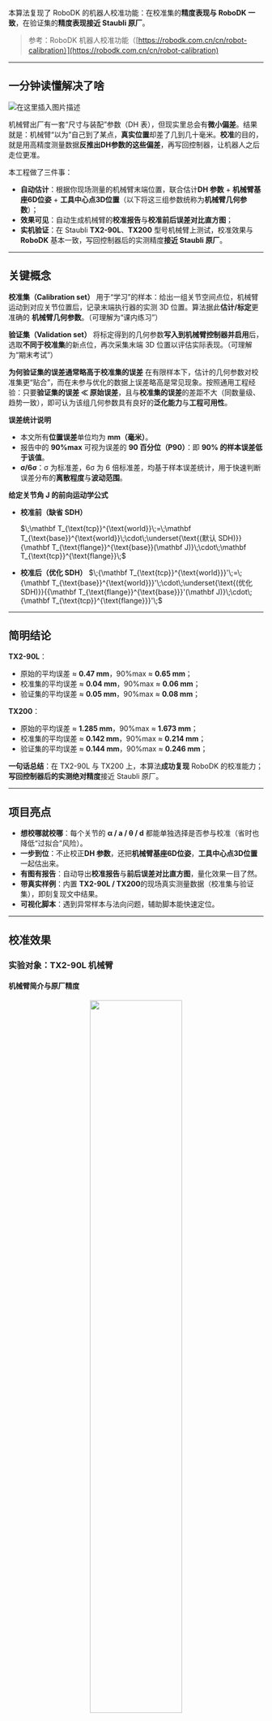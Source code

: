 本算法复现了 RoboDK 的机器人校准功能：在校准集的**精度表现与 RoboDK 一致**，在验证集的**精度表现接近 Staubli 原厂**。

> 参考：RoboDK 机器人校准功能（[https://robodk.com.cn/cn/robot-calibration）](https://robodk.com.cn/cn/robot-calibration)
---
## 一分钟读懂解决了啥
![在这里插入图片描述](https://i-blog.csdnimg.cn/direct/8dbf07c02c57488b91272a627a02f8d7.gif#pic_center)

机械臂出厂有一套“尺寸与装配”参数（DH 表），但现实里总会有**微小偏差**。结果就是：机械臂“以为”自己到了某点，**真实位置**却差了几到几十毫米。**校准**的目的，就是用高精度测量数据**反推出DH参数的这些偏差**，再写回控制器，让机器人之后走位更准。

本工程做了三件事：

* **自动估计**：根据你现场测量的机械臂末端位置，联合估计**DH 参数** + **机械臂基座6D位姿** + **工具中心点3D位置**（以下将这三组参数统称为**机械臂几何参数**）；
* **效果可见**：自动生成机械臂的**校准报告**与**校准前后误差对比直方图**；
* **实机验证**：在 Staubli **TX2-90L**、**TX200** 型号机械臂上测试，校准效果与 **RoboDK** 基本一致，写回控制器后的实测精度**接近 Staubli 原厂**。

---

## 关键概念

**校准集（Calibration set）**
用于“学习”的样本：给出一组关节空间点位，机械臂运动到对应关节位置后，记录末端执行器的实测 3D 位置。算法据此**估计/标定**更准确的 **机械臂几何参数**。（可理解为“课内练习”）

**验证集（Validation set）**
将标定得到的几何参数**写入到机械臂控制器并启用**后，选取**不同于校准集**的新点位，再次采集末端 3D 位置以评估实际表现。（可理解为“期末考试”）

**为何验证集的误差通常略高于校准集的误差**
在有限样本下，估计的几何参数对校准集更“贴合”，而在未参与优化的数据上误差略高是常见现象。按照通用工程经验：只要**验证集的误差 ≪ 原始误差**，且与**校准集的误差**的差距不大（同数量级、趋势一致），即可认为该组几何参数具有良好的**泛化能力**与**工程可用性**。

**误差统计说明**
* 本文所有**位置误差**单位均为 **mm（毫米）**。
* 报告中的 **90%max** 可视为误差的 **90 百分位（P90）**：即 **90% 的样本误差低于该值**。
* **σ/6σ**：σ 为标准差，6σ 为 6 倍标准差，均基于样本误差统计，用于快速判断误差分布的**离散程度**与**波动范围**。

**给定关节角 $\mathbf{J}$ 的前向运动学公式**
* **校准前（缺省 SDH）**

  $\;\mathbf T_{\text{tcp}}^{\text{world}}\;=\;\mathbf T_{\text{base}}^{\text{world}}\;\cdot\;\underset{\text{(默认 SDH)}}{\mathbf T_{\text{flange}}^{\text{base}}(\mathbf J)}\;\cdot\;\mathbf T_{\text{tcp}}^{\text{flange}}\;$

* **校准后（优化 SDH）**
  $\;{\mathbf T_{\text{tcp}}^{\text{world}}}'\;=\;{\mathbf T_{\text{base}}^{\text{world}}}'\;\cdot\;\underset{\text{(优化 SDH)}}{{\mathbf T_{\text{flange}}^{\text{base}}}'(\mathbf J)}\;\cdot\;{\mathbf T_{\text{tcp}}^{\text{flange}}}'\;$

---

## 简明结论

**TX2-90L**：

* 原始的平均误差 ≈ **0.47 mm**，90%max ≈ **0.65 mm**；
* 校准集的平均误差 ≈ **0.04 mm**，90%max ≈ **0.06 mm**；
* 验证集的平均误差 ≈ **0.05 mm**，90%max ≈ **0.08 mm**；

**TX200**：

* 原始的平均误差 ≈ **1.285 mm**，90%max ≈ **1.673 mm**；
* 校准集的平均误差 ≈ **0.142 mm**，90%max ≈ **0.214 mm**；
* 验证集的平均误差 ≈ **0.144 mm**，90%max ≈ **0.246 mm**；

**一句话总结**：在 TX2-90L 与 TX200 上，本算法**成功复现** RoboDK 的校准能力；**写回控制器后的实测绝对精度**接近 Staubli 原厂。

---

## 项目亮点

* **想校哪就校哪**：每个关节的 **α / a / θ / d** 都能单独选择是否参与校准（省时也降低“过拟合”风险）。
* **一步到位**：不止校正**DH 参数**，还把**机械臂基座6D位姿**，**工具中心点3D位置**一起估出来。
* **有图有报告**：自动导出**校准报告**与**前后误差对比直方图**，量化效果一目了然。
* **带真实样例**：内置 **TX2-90L / TX200**的现场真实测量数据（校准集与验证集），即刻复现文中结果。
* **可视化脚本**：遇到异常样本与法向问题，辅助脚本能快速定位。

---

## 校准效果

### 实验对象：TX2-90L 机械臂

#### 机械臂简介与原厂精度

<center>
<img src="https://i-blog.csdnimg.cn/direct/fbbfb34f8a9a4edca44213ab31c57b07.png#pic_center" width="60%" />
</center>

*数据来源：robodk.com/robot/Staubli/TX2-90L*

![在这里插入图片描述](https://i-blog.csdnimg.cn/direct/f63071367bed4c68bed4d186208fb1b5.png#pic_center)

*Staubli 原厂绝对定位精度：全工作空间 mean 0.07 mm、90%max 0.11 mm；在 508×508×508 mm 立方体子域内 mean 0.05 mm、90%max 0.08 mm。*
*数据来源：*[*代码的工作路径/doc/TX2-90L/AbsoluteCalibrationQualityReport\_TX2-90L.pdf*](doc/TX2-90L/AbsoluteCalibrationQualityReport_TX2-90L.pdf)

#### 校准对比与结论

**绝对定位精度图示（单位：mm）**

<p align="center">
  <figure style="display:inline-block; text-align:center; margin: 0 10px;">
    <img src="https://i-blog.csdnimg.cn/direct/e1cc356aa5f546ebbf587c3d3b7a0a40.png#pic_center" alt="图片1" width="90%">
    <figcaption>本算法（校准集）校准前、后精度对比直方图</figcaption>
  </figure>
  <figure style="display:inline-block; text-align:center; margin: 0 10px;">
    <img src="https://i-blog.csdnimg.cn/direct/f51f99b2fda64589950b29b52e336056.png#pic_center" alt="图片2" width="100%">
    <figcaption>RoboDK（校准集）校准前、后精度对比直方图</figcaption>
  </figure>
</p>

**绝对定位精度数据（单位：mm）**
相同颜色为对比项。

<table border="1" cellspacing="0" cellpadding="6" align="center">
  <thead>
    <tr>
      <th align="center">算法</th>
      <th align="center">数据集</th>
      <th align="center">校准状态</th>
      <th align="center">mean</th>
      <th align="center">max</th>
      <th align="center">90%max</th>
      <th align="center">σ</th>
      <th align="center">6σ</th>
      <th align="center">num of points</th>
    </tr>
  </thead>
  <tbody>
    <tr>
      <td rowspan="3" align="center">本算法</td>
      <td bgcolor="#FFF2CC" align="center">校准集</td>
      <td bgcolor="#FFF2CC" align="center">校准前（原始）</td>
      <td bgcolor="#FFF2CC" align="center">0.466283</td>
      <td bgcolor="#FFF2CC" align="center">0.874976</td>
      <td bgcolor="#FFF2CC" align="center">0.647841</td>
      <td bgcolor="#FFF2CC" align="center">0.152851</td>
      <td bgcolor="#FFF2CC" align="center">0.917108</td>
      <td bgcolor="#FFF2CC" align="center">60</td>
    </tr>
    <tr>
      <td bgcolor="#E2EFDA" align="center">校准集</td>
      <td bgcolor="#E2EFDA" align="center">校准后</td>
      <td bgcolor="#E2EFDA" align="center">0.039163</td>
      <td bgcolor="#E2EFDA" align="center">0.098429</td>
      <td bgcolor="#E2EFDA" align="center">0.062382</td>
      <td bgcolor="#E2EFDA" align="center">0.017692</td>
      <td bgcolor="#E2EFDA" align="center">0.106153</td>
      <td bgcolor="#E2EFDA" align="center">60</td>
    </tr>
    <tr>
      <td bgcolor="#FCE4D6" align="center">验证集</td>
      <td bgcolor="#FCE4D6" align="center">校准后</td>
      <td bgcolor="#FCE4D6" align="center">0.0509466</td>
      <td bgcolor="#FCE4D6" align="center">0.1020001</td>
      <td bgcolor="#FCE4D6" align="center">0.0838984</td>
      <td bgcolor="#FCE4D6" align="center">&mdash;</td>
      <td bgcolor="#FCE4D6" align="center">&mdash;</td>
      <td bgcolor="#FCE4D6" align="center">40</td>
    </tr>
    <tr>
      <td rowspan="3" align="center">RoboDK</td>
      <td bgcolor="#FFF2CC" align="center">校准集</td>
      <td bgcolor="#FFF2CC" align="center">校准前（原始）</td>
      <td bgcolor="#FFF2CC" align="center">0.466</td>
      <td bgcolor="#FFF2CC" align="center">0.875</td>
      <td bgcolor="#FFF2CC" align="center">&mdash;</td>
      <td bgcolor="#FFF2CC" align="center">0.154</td>
      <td bgcolor="#FFF2CC" align="center">0.929</td>
      <td bgcolor="#FFF2CC" align="center">60</td>
    </tr>
    <tr>
      <td bgcolor="#E2EFDA" align="center">校准集</td>
      <td bgcolor="#E2EFDA" align="center">校准后</td>
      <td bgcolor="#E2EFDA" align="center">0.039</td>
      <td bgcolor="#E2EFDA" align="center">0.098</td>
      <td bgcolor="#E2EFDA" align="center">&mdash;</td>
      <td bgcolor="#E2EFDA" align="center">0.018</td>
      <td bgcolor="#E2EFDA" align="center">0.093</td>
      <td bgcolor="#E2EFDA" align="center">60</td>
    </tr>
    <tr>
      <td bgcolor="#FCE4D6" align="center">验证集</td>
      <td bgcolor="#FCE4D6" align="center">校准后</td>
      <td bgcolor="#FCE4D6" align="center">0.051</td>
      <td bgcolor="#FCE4D6" align="center">0.102</td>
      <td bgcolor="#FCE4D6" align="center">0.084</td>
      <td bgcolor="#FCE4D6" align="center">&mdash;</td>
      <td bgcolor="#FCE4D6" align="center">&mdash;</td>
      <td bgcolor="#FCE4D6" align="center">40</td>
    </tr>
  </tbody>
</table>

> 原始数据与报表见 `代码的工作路径/RobotCalib/doc/TX2-90L/` 与 `代码的工作路径/RobotCalib/results/TX2-90L/`。

**要点：**

* 本算法与 RoboDK 在同一**校准集**上的结果一致量级。
* **验证集的**精度位于 Staubli 原厂报告立方体子域水平附近。
* 验证集位姿分布与校准集不同，误差略有上浮，符合预期。

---

### 实验对象：TX200 机械臂

#### 机械臂简介与原厂精度

<center>
<img src="https://i-blog.csdnimg.cn/direct/51a58bb8e4ce4777a9fb149fbf8e1c60.png#pic_center" width="60%" />
</center>

*数据来源：robodk.com/robot/Staubli/TX200*

![在这里插入图片描述](https://i-blog.csdnimg.cn/direct/553040aa8ffb464daf98df0447d71e19.png#pic_center)

*Staubli 原厂绝对定位精度：全工作空间 mean 0.17 mm、90%max 0.26 mm；在 847×847×847 mm 立方体子域内 mean 0.13 mm、90%max 0.18 mm。*
*数据来源：*[*代码的工作路径/doc/TX200/AbsoluteCalibrationQualityReport\_TX200.pdf*](doc/TX200/AbsoluteCalibrationQualityReport_TX200.pdf)

#### 校准对比与结论

**绝对定位精度图示（单位：mm）**

<p align="center">
  <figure style="display:inline-block; text-align:center; margin: 0 10px;">
    <img src="https://i-blog.csdnimg.cn/direct/e44e69854400422d925581134149a34a.png#pic_center" alt="图片1" width="90%">
    <figcaption>本算法（校准集）校准前、后精度对比直方图</figcaption>
  </figure>
  <figure style="display:inline-block; text-align:center; margin: 0 10px;">
    <img src="https://i-blog.csdnimg.cn/direct/7a93b172183747f7a393c65c6003d876.png#pic_center" alt="图片2" width="100%">
    <figcaption>RoboDK（校准集）校准前、后精度对比直方图</figcaption>
  </figure>
</p>

**绝对定位精度数据（单位：mm）**
相同颜色为对比项。

<table border="1" cellspacing="0" cellpadding="6" align="center">
  <thead>
    <tr>
      <th align="center">算法</th>
      <th align="center">数据集</th>
      <th align="center">校准状态</th>
      <th align="center">mean</th>
      <th align="center">max</th>
      <th align="center">90%max</th>
      <th align="center">σ</th>
      <th align="center">6σ</th>
      <th align="center">num of points</th>
    </tr>
  </thead>
  <tbody>
    <tr>
      <td rowspan="3" align="center">本算法</td>
      <td bgcolor="#FFF2CC" align="center">校准集</td>
      <td bgcolor="#FFF2CC" align="center">校准前（原始）</td>
      <td bgcolor="#FFF2CC" align="center">1.285361</td>
      <td bgcolor="#FFF2CC" align="center">2.141703</td>
      <td bgcolor="#FFF2CC" align="center">1.673369</td>
      <td bgcolor="#FFF2CC" align="center">0.306290</td>
      <td bgcolor="#FFF2CC" align="center">1.837739</td>
      <td bgcolor="#FFF2CC" align="center">107</td>
    </tr>
    <tr>
      <td bgcolor="#E2EFDA" align="center">校准集</td>
      <td bgcolor="#E2EFDA" align="center">校准后</td>
      <td bgcolor="#E2EFDA" align="center">0.142412</td>
      <td bgcolor="#E2EFDA" align="center">0.487590</td>
      <td bgcolor="#E2EFDA" align="center">0.213881</td>
      <td bgcolor="#E2EFDA" align="center">0.071394</td>
      <td bgcolor="#E2EFDA" align="center">0.428367</td>
      <td bgcolor="#E2EFDA" align="center">107</td>
    </tr>
    <tr>
      <td bgcolor="#FCE4D6" align="center">验证集</td>
      <td bgcolor="#FCE4D6" align="center">校准后</td>
      <td bgcolor="#FCE4D6" align="center">0.143818</td>
      <td bgcolor="#FCE4D6" align="center">0.501294</td>
      <td bgcolor="#FCE4D6" align="center">0.246057</td>
      <td bgcolor="#FCE4D6" align="center">&mdash;</td>
      <td bgcolor="#FCE4D6" align="center">&mdash;</td>
      <td bgcolor="#FCE4D6" align="center">44</td>
    </tr>
    <tr>
      <td rowspan="3" align="center">RoboDK</td>
      <td bgcolor="#FFF2CC" align="center">校准集</td>
      <td bgcolor="#FFF2CC" align="center">校准前（原始）</td>
      <td bgcolor="#FFF2CC" align="center">1.269</td>
      <td bgcolor="#FFF2CC" align="center">2.128</td>
      <td bgcolor="#FFF2CC" align="center">&mdash;</td>
      <td bgcolor="#FFF2CC" align="center">0.309</td>
      <td bgcolor="#FFF2CC" align="center">2.196</td>
      <td bgcolor="#FFF2CC" align="center">107</td>
    </tr>
    <tr>
      <td bgcolor="#E2EFDA" align="center">校准集</td>
      <td bgcolor="#E2EFDA" align="center">校准后</td>
      <td bgcolor="#E2EFDA" align="center">0.142</td>
      <td bgcolor="#E2EFDA" align="center">0.488</td>
      <td bgcolor="#E2EFDA" align="center">&mdash;</td>
      <td bgcolor="#E2EFDA" align="center">0.072</td>
      <td bgcolor="#E2EFDA" align="center">0.358</td>
      <td bgcolor="#E2EFDA" align="center">107</td>
    </tr>
    <tr>
      <td bgcolor="#FCE4D6" align="center">验证集</td>
      <td bgcolor="#FCE4D6" align="center">校准后</td>
      <td bgcolor="#FCE4D6" align="center">0.144</td>
      <td bgcolor="#FCE4D6" align="center">0.501</td>
      <td bgcolor="#FCE4D6" align="center">0.246</td>
      <td bgcolor="#FCE4D6" align="center">&mdash;</td>
      <td bgcolor="#FCE4D6" align="center">&mdash;</td>
      <td bgcolor="#FCE4D6" align="center">44</td>
    </tr>
  </tbody>
</table>

> 原始数据与报表见 `代码的工作路径/RobotCalib/doc/TX200/` 与 `代码的工作路径/RobotCalib/results/TX200/`。

**要点：**

* 本算法与 RoboDK 在同一校准集上的结果一致量级。
* **验证集的**精度位于原厂全域与立方体子域之间；由于校准/验证子域范围较原厂报告的立方体子域更大，误差略有放大属预期。
* 验证集位姿分布更复杂，精度略低于校准集理论值。

---

**总体结论**
在 TX2-90L 与 TX200 两个样例上，本算法成功复现了 RoboDK 的校准能力；写入控制器后的实测绝对精度接近 Staubli 原厂校准水平。

---

## 环境依赖

* C++17 编译器（GCC 9+/Clang 10+/MSVC 2019+）
* CMake 3.16+
* [Eigen 3](https://eigen.tuxfamily.org/)
* [Ceres Solver](http://ceres-solver.org/)（含 `EigenQuaternionParameterization`）
* [yaml-cpp](https://github.com/jbeder/yaml-cpp)
* Python 3（可视化脚本：`numpy`、`matplotlib`）

**Ubuntu 示例：**

```bash
sudo apt update
sudo apt install -y build-essential cmake libeigen3-dev libyaml-cpp-dev libceres-dev \
                    python3 python3-pip
pip3 install -U numpy matplotlib
```

**macOS (Homebrew)：**

```bash
brew install cmake eigen ceres-solver yaml-cpp
pip3 install -U numpy matplotlib
```

---

## 编译

终端进入工程目录

```bash
mkdir build && cd build
cmake .. && make -j8
```

可执行文件输出：`build/RobotCalibration`

---

## 快速开始（内置样例）

项目提供两套样例数据 `TX2-90L / TX200`，样例数据是我在现场使用高精度设备采集的，并提供两套校准模型选项 `simple / complete`,推荐使用complete校准模型，本文所有的校准数据均使用complete模型获得：

```bash
# 运行样例：TX2-90L + complete
./build/RobotCalibration TX2-90L complete

# 运行样例：TX200 + complete
./build/RobotCalibration TX200 complete
```

**命令行参数：**

```
Usage: RobotCalibration <robot_name: TX2-90L|TX200> <calib_mode: simple|complete>
```

程序会自动读取：

* DH：`config/DH/<robot_name>-default.yml`
* 选项：`config/option/CalibConfig<Simple|Complete>.yml`
* 测量：`config/measured/<robot_name>/机器人校准-Calibration.csv（及 Base/Tool 初始化所需 CSV）`

输出默认写入：`results/<robot_name>/`

---

## 输出与可视化

运行结束后，`results/<robot_name>/` 下包含：

* `OptimalReport_<robot_name>.txt`：

  * Base/Tool 外参（平移 + 四元数）
  * 原始与优化后的 DH 表
  * 逐样本三维位置误差及统计
* `accuracy_stats_hist_<robot_name>.png`：校准前后的精度对比直方图

示例，OptimalReport\_TX2-90L.txt如下：

```powershell
========================== Calibration Report ==========================

[1]base2world Transformation( [X,Y,Z]mm|Quaternion[q1-q4] ):
  331.331991,  349.413195,  429.000644,  -0.000022,  0.002251,  0.001411,  0.999996

[2]tool2flange Transformation( [X,Y,Z]mm|Quaternion[q1-q4] ):
  24.990101,  0.213438,  14.899634,  0.000000,  0.000000,  0.000000,  1.000000

[3] Original SDH Parameters:
Joint   Alpha(deg)      a(mm)           theta(deg)      d(mm)           
------------------------------------------------------------------------
1       -90.000000      50.000000       0.000000        0.000000        
2       0.000000        500.000000      -90.000000      0.000000        
3       90.000000       0.000000        90.000000       50.000000       
4       -90.000000      0.000000        0.000000        550.000000      
5       90.000000       0.000000        0.000000        0.000000        
6       0.000000        0.000000        0.000000        100.000000      

[4] Optimized SDH Parameters:
Joint   Alpha(deg)      a(mm)           theta(deg)      d(mm)           
------------------------------------------------------------------------
1       -89.976980      50.072944       0.000000        0.000000        
2       0.021435        499.915919      -90.052042      0.000000        
3       90.007793       -0.258274       90.043030       50.250723       
4       -90.017136      0.022018        0.113726        549.979965      
5       90.009449       -0.008709       -0.073612       -0.016915       
6       0.000000        0.000000        0.000000        100.000000      
------------------------------------------------------------------------

[5] Measurement Errors (per group):
  测量1：误差 = 0.026507 mm / 0.664059 mm（校准/未校准）
  测量2：误差 = 0.022484 mm / 0.473525 mm（校准/未校准）
  测量3：误差 = 0.048078 mm / 0.593382 mm（校准/未校准）
  测量4：误差 = 0.017212 mm / 0.286039 mm（校准/未校准）
  测量5：误差 = 0.027732 mm / 0.647841 mm（校准/未校准）
  测量6：误差 = 0.032805 mm / 0.217326 mm（校准/未校准）
  测量7：误差 = 0.035003 mm / 0.285724 mm（校准/未校准）
  测量8：误差 = 0.047712 mm / 0.182410 mm（校准/未校准）
  测量9：误差 = 0.079666 mm / 0.328047 mm（校准/未校准）
  测量10：误差 = 0.063394 mm / 0.456054 mm（校准/未校准）
  测量11：误差 = 0.034709 mm / 0.391084 mm（校准/未校准）
  测量12：误差 = 0.022172 mm / 0.455564 mm（校准/未校准）
  测量13：误差 = 0.036401 mm / 0.372025 mm（校准/未校准）
  测量14：误差 = 0.030719 mm / 0.494504 mm（校准/未校准）
  测量15：误差 = 0.054269 mm / 0.580226 mm（校准/未校准）
  测量16：误差 = 0.034244 mm / 0.375517 mm（校准/未校准）
  测量17：误差 = 0.008812 mm / 0.634352 mm（校准/未校准）
  测量18：误差 = 0.035747 mm / 0.420587 mm（校准/未校准）
  测量19：误差 = 0.048377 mm / 0.445601 mm（校准/未校准）
  测量20：误差 = 0.062382 mm / 0.520417 mm（校准/未校准）
  测量21：误差 = 0.043945 mm / 0.516382 mm（校准/未校准）
  测量22：误差 = 0.028854 mm / 0.294653 mm（校准/未校准）
  测量23：误差 = 0.040496 mm / 0.220989 mm（校准/未校准）
  测量24：误差 = 0.012670 mm / 0.412269 mm（校准/未校准）
  测量25：误差 = 0.098429 mm / 0.802622 mm（校准/未校准）
  测量26：误差 = 0.034564 mm / 0.312927 mm（校准/未校准）
  测量27：误差 = 0.057626 mm / 0.691680 mm（校准/未校准）
  测量28：误差 = 0.017561 mm / 0.374001 mm（校准/未校准）
  测量29：误差 = 0.037320 mm / 0.463712 mm（校准/未校准）
  测量30：误差 = 0.050038 mm / 0.525567 mm（校准/未校准）
  测量31：误差 = 0.038108 mm / 0.874976 mm（校准/未校准）
  测量32：误差 = 0.046431 mm / 0.425734 mm（校准/未校准）
  测量33：误差 = 0.027192 mm / 0.575715 mm（校准/未校准）
  测量34：误差 = 0.016891 mm / 0.355442 mm（校准/未校准）
  测量35：误差 = 0.048557 mm / 0.327223 mm（校准/未校准）
  测量36：误差 = 0.056675 mm / 0.637538 mm（校准/未校准）
  测量37：误差 = 0.069998 mm / 0.400602 mm（校准/未校准）
  测量38：误差 = 0.086267 mm / 0.289902 mm（校准/未校准）
  测量39：误差 = 0.021268 mm / 0.472069 mm（校准/未校准）
  测量40：误差 = 0.035523 mm / 0.566289 mm（校准/未校准）
  测量41：误差 = 0.035594 mm / 0.565018 mm（校准/未校准）
  测量42：误差 = 0.036709 mm / 0.637583 mm（校准/未校准）
  测量43：误差 = 0.026452 mm / 0.207000 mm（校准/未校准）
  测量44：误差 = 0.024210 mm / 0.485523 mm（校准/未校准）
  测量45：误差 = 0.051299 mm / 0.372913 mm（校准/未校准）
  测量46：误差 = 0.053558 mm / 0.368482 mm（校准/未校准）
  测量47：误差 = 0.036068 mm / 0.304884 mm（校准/未校准）
  测量48：误差 = 0.022227 mm / 0.426705 mm（校准/未校准）
  测量49：误差 = 0.045959 mm / 0.338290 mm（校准/未校准）
  测量50：误差 = 0.064172 mm / 0.386015 mm（校准/未校准）
  测量51：误差 = 0.026428 mm / 0.523266 mm（校准/未校准）
  测量52：误差 = 0.017636 mm / 0.647093 mm（校准/未校准）
  测量53：误差 = 0.022520 mm / 0.511791 mm（校准/未校准）
  测量54：误差 = 0.032559 mm / 0.265368 mm（校准/未校准）
  测量55：误差 = 0.031090 mm / 0.471388 mm（校准/未校准）
  测量56：误差 = 0.031606 mm / 0.795395 mm（校准/未校准）
  测量57：误差 = 0.036189 mm / 0.473452 mm（校准/未校准）
  测量58：误差 = 0.035285 mm / 0.610204 mm（校准/未校准）
  测量59：误差 = 0.055424 mm / 0.681401 mm（校准/未校准）
  测量60：误差 = 0.027973 mm / 0.540605 mm（校准/未校准）

[6]校准结果统计（位置误差，单位：mm）
            mean       max        90%max     σ         6σ        number_of_points
------------------------------------------------------------------------------
校准前      0.466283   0.874976   0.647841   0.152851   0.917108         60
校准后      0.039163   0.098429   0.062382   0.017692   0.106153         60
```

示例，accuracy\_stats\_hist\_TX2-90L.png如下：
![在这里插入图片描述](https://i-blog.csdnimg.cn/direct/9ff0e1193a734e71a114ad51415e6bd9.png#pic_center)

手动生成直方图（可自定义输入报告路径）：

```bash
python3 code/scripts/visualize_optimal_report.py results/TX200/OptimalReport_TX200.txt
```

演示平面法向与法向可视化（示例脚本）：

```bash
python3 code/scripts/visualize_normal_plane.py
```

---

## Docker（可选）

如需在容器内复现实验：

```bash
# 构建
docker build -t robotcalib -f docker/Dockerfile .

# 运行（挂载当前工程，启用多核）
docker run --rm -it robotcalib \
    bash -lc "mkdir build && cd build && cmake .. && make -j8 && ./build/RobotCalibration TX2-90L complete"
```

> 如需导出图片到宿主机，确保将 `results/` 目录挂载到宿主机路径。

---
## 技术服务
机械臂绝对精度/外参校准实战落地：**提供线下的校准服务与线上的全量资料包**（原理说明＋完整代码＋实测数据＋软件操作＋一线经验）。**线上可持续答疑。**
## 可选的机械臂校准资料包
[【机械臂校准资料包链接1】](https://m.tb.cn/h.hCHwl4u?tk=ybMU4MoA75u)
[【机械臂校准资料包链接2】](https://item.taobao.com/item.htm?abbucket=18&id=972519248870&mi_id=00002MijcrKoBT6i-HDsiRWk_0TPFjAzle5pY0ibfARqSfo&ns=1&priceTId=2147882217566465254637112e26e1&skuId=5922849177699&spm=a21n57.1.hoverItem.2&utparam=%7B%22aplus_abtest%22:%222be7285acc65a78b794343adf7718098%22%7D&xxc=taobaoSearch)


***线上的全量资料包***（原理说明＋完整代码＋实测数据＋软件操作＋一线经验）包括以下所有内容：
```powershell
$ tree
.
├── 代码
│   └── RobotCalib
│       ├── CMakeLists.txt
│       ├── README.md
│       ├── code
│       │   ├── include
│       │   │   ├── core
│       │   │   │   ├── BaseCalib.hpp
│       │   │   │   ├── NormalCrossCompute.h
│       │   │   │   ├── RobotCalib.h
│       │   │   │   └── ToolCalib.hpp
│       │   │   └── tools
│       │   │       ├── DataReader.h
│       │   │       ├── DataStas.h
│       │   │       ├── Forward.h
│       │   │       └── MatrixCompute.h
│       │   ├── scripts
│       │   │   ├── visualize_normal_plane.py
│       │   │   └── visualize_optimal_report.py
│       │   └── source
│       │       ├── core
│       │       │   ├── NormalCrossCompute.cpp
│       │       │   └── RobotCalib.cpp
│       │       ├── main.cpp
│       │       └── tools
│       │           ├── DataReader.cpp
│       │           ├── DataStas.cpp
│       │           └── MatrixCompute.cpp
│       ├── config
│       │   ├── DH
│       │   │   ├── TX2-90L-default.yml
│       │   │   └── TX200-default.yml
│       │   ├── measured
│       │   │   ├── TX2-90L
│       │   │   │   ├── TX2-90L_绝对精度验证结果（测试集）.xlsx
│       │   │   │   ├── 机器人校准-BaseSetup.csv
│       │   │   │   ├── 机器人校准-Calibration.csv
│       │   │   │   └── 机器人校准-ToolSetup.csv
│       │   │   └── TX200
│       │   │       ├── TX200_绝对精度验证结果（测试集）.xlsx
│       │   │       ├── 机器人校准-BaseSetup.csv
│       │   │       ├── 机器人校准-Calibration.csv
│       │   │       └── 机器人校准-ToolSetup.csv
│       │   └── option
│       │       ├── CalibConfigComplete.yml
│       │       └── CalibConfigSimple.yml
│       ├── doc
│       │   ├── TX2-90L
│       │   │   ├── AbsoluteCalibrationQualityReport_TX2-90L.pdf
│       │   │   ├── RoboDK校准报告-TX2-90L.pdf
│       │   │   ├── RoboD校准位置精度截图-TX2-90L.png
│       │   │   ├── TX2-90L简介.png
│       │   │   └── 原厂校准位置精度截图-TX2-90L.png
│       │   ├── TX200
│       │   │   ├── AbsoluteCalibrationQualityReport_TX200.pdf
│       │   │   ├── RoboDK校准报告-TX200.pdf
│       │   │   ├── RoboDK校准位置精度截图-TX200.png
│       │   │   ├── TX200简介.png
│       │   │   └── 原厂校准位置精度截图-TX200.png
│       │   └── 计算共垂线的算法原理.md
│       ├── docker
│       │   └── Dockerfile
│       └── results
│           ├── TX2-90L
│           │   ├── OptimalReport_TX2-90L.txt
│           │   └── accuracy_stats_hist_TX2-90L.png
│           └── TX200
│               ├── OptimalReport_TX200.txt
│               └── accuracy_stats_hist_TX200.png
└── 文档
    ├── robodk软件使用说明
    │   └── robodk进行机械臂校准的流程.vsdx
    ├── 校准原理说明
    │   └── 工业六轴机械臂标定校准原理说明.docx
    └── 高级工程师经验分享
        └── staubli机械臂标定校准实施标准操作流程（真实工作经历吐血总结）.docx

28 directories, 49 files
(base) 
```
![在这里插入图片描述](https://i-blog.csdnimg.cn/direct/58ebd50c84394e6cb2298ece49053e4a.png#pic_center)
![在这里插入图片描述](https://i-blog.csdnimg.cn/direct/90d6fc979afd4aa49fb51853d3890915.png#pic_center)